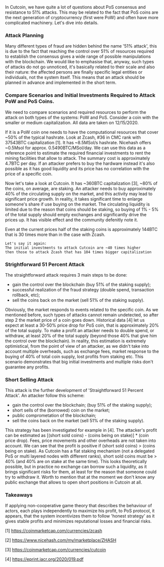 In Cutcoin, we have quite a lot of questions about PoS consensus and resistance to 51% attacks. This may be related to the fact that PoS coins are the next generation of cryptocurrency (first were PoW) and often have more complicated machinery. Let's dive into details.

### Attack Planning

Many different types of fraud are hidden behind the name '51% attack', this is due to the fact that reaching the control over 51% of resources required to establish the consensus gives a wide range of possible manipulations with the blockchain. We would like to emphasise that, anyway, such types of attacks do not go unnoticed, it's basically related to their scale and also their nature: the affected persons are finally specific legal entities or individuals, not the system itself. This means that an attack should be planned in advance and implemented in the short term.

### Compare Scenarios and Initial Investments Required to Attack PoW and PoS Coins.

We need to compare scenarios and required resources to perform the attack on both types of the systems: PoW and PoS. Consider a coin with the smaller or medium capitalization. All data are taken on 12/15/2020.

If it is a PoW coin one needs to have the computational resources that cover ~50% of the typical hashrate. Look at Zcash, #36 in CMC rank with 37543BTC capitalization [1]. It has ~8.5MSol/s hashrate. Nicehash offers ~0.5Msol for approx. 0.5490BTC/MSol/day. We can use this data as a reference point to estimate the required financial investments to rent the mining facilities that allow to attack. The summary cost is approximately 4.7BTC per day. If an attacker prefers to buy the hardware instead it's also possible as it has good liquidity and its price has no correlation with the price of a specific coin.

Now let's take a look at Cutcoin. It has ~360BTC capitalization [3], ~80% of the coins, on average, are staking. An attacker needs to buy approximately 40% of the circulating supply on the market, and this activity may lead to significant price growth. In reality, it takes significant time to enlarge someone's share if use buying on the market. The circulating liquidity is limited due to the reason that coins should be staking, so buying of 1% - 5% of the total supply should empty exchanges and significantly drive the prices up. It has visible effect and the community defenitly note it. 

Even at the current prices half of the staking coins is approximately 144BTC that is 30 times more than in the case with Zcash.

```
Let's say it again: 
The initial investments to attack Cutcoin are ~40 times higher 
then those to attack Zcash that has 104 times bigger capitalization
```

### Strightforward 51 Percent Attack

The straightforward attack requires 3 main steps to be done:
- gain the control over the blockchain (buy 51% of the staking supply);
- successful realization of the fraud strategy (double spend, transaction rollback, etc);
- sell the coins back on the market (sell 51% of the staking supply).

Obviously, the market responds to events related to the specific coin. As we mentioned before, such types of attacks cannot remain undetected, so after step 2 the market price of a coin goes down. Historical data [4] let us expect at least a 30-50% price drop for PoS coin, that is approximately 20% of the total supply. To make a profit an attacker needs to double spend, or withdraw, at least 20% of the total supply (beyond those 40% that give him the control over the blockchain). In reality, this estimation is extremely optimistical, from the point of view of an attacker, as we didn't take into account multiple overheads, such as exchange fees, market response to the buying of 40% of total coin supply, lost profits from staking etc. This scenario demonstrates that big initial investments and multiple risks don't guarantee any profits.

### Short Selling Attack

This attack is the further development of 'Straightforward 51 Percent Attack'. An attacker follow this scheme:

- gain the control over the blockchain; (buy 51% of the staking supply);
- short sells of the (borrowed) coin on the market;
- public comprometation of the blockchain;
- sell the coins back on the market (sell 51% of the staking supply).

This strategy has been investigated for example in [4]. The attacker's profit can be estimated as [(short sold coins) - (coins being on stake)] * (coin price drop). Fees, price movements and other overheads are not taken into account. We can see that the profit is positive if (short sold coins) > (coins being on stake). As Cutcoin has a flat staking mechanism (not a delegated PoS or multi layered nodes with different ranks), short sold coins must be > 40% (and 40% are on stake at the same time). This looks theoretically possible, but in practice no exchange can borrow such a liquidity, as it brings significant risks for them, at least for the reason that someone could try to withdraw it. Worth to mention that at the moment we don't know any public exchange that allows to open short positions in Cutcoin at all.

### Takeaways

If applying non-cooperative game theory that describes the behaviour of actors, each plays independently to maximize his profit, to PoS protocol, it appears, that the system incentivizes them to follow 'honest strategy' as it gives stable profits and minimizes reputational losses and financial risks.


[1] https://coinmarketcap.com/currencies/zcash

[2] https://www.nicehash.com/my/marketplace/ZHASH

[3] https://coinmarketcap.com/currencies/cutcoin

[4] https://eprint.iacr.org/2020/019.pdf

